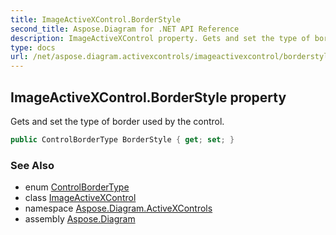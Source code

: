 ```yaml
---
title: ImageActiveXControl.BorderStyle
second_title: Aspose.Diagram for .NET API Reference
description: ImageActiveXControl property. Gets and set the type of border used by the control
type: docs
url: /net/aspose.diagram.activexcontrols/imageactivexcontrol/borderstyle/
---
```

## ImageActiveXControl.BorderStyle property

Gets and set the type of border used by the control.

```csharp
public ControlBorderType BorderStyle { get; set; }
```

### See Also

* enum [ControlBorderType](../../controlbordertype/)
* class [ImageActiveXControl](../)
* namespace [Aspose.Diagram.ActiveXControls](../../imageactivexcontrol/)
* assembly [Aspose.Diagram](../../../)


